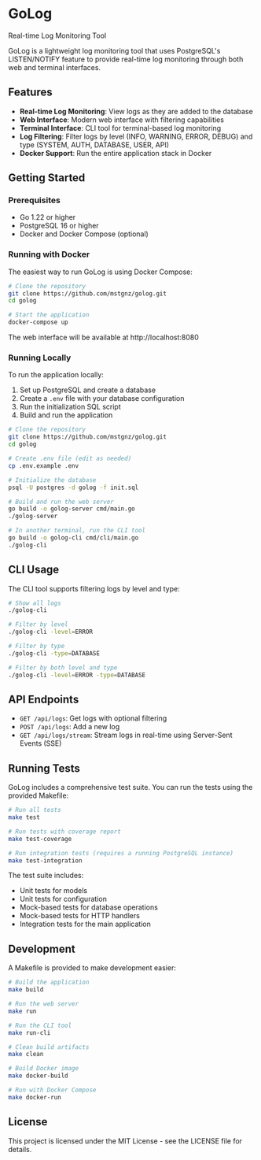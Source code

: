 # GoLog

Real-time Log Monitoring Tool

GoLog is a lightweight log monitoring tool that uses PostgreSQL's LISTEN/NOTIFY feature to provide real-time log monitoring through both web and terminal interfaces.

## Features

- **Real-time Log Monitoring**: View logs as they are added to the database
- **Web Interface**: Modern web interface with filtering capabilities
- **Terminal Interface**: CLI tool for terminal-based log monitoring
- **Log Filtering**: Filter logs by level (INFO, WARNING, ERROR, DEBUG) and type (SYSTEM, AUTH, DATABASE, USER, API)
- **Docker Support**: Run the entire application stack in Docker

## Getting Started

### Prerequisites

- Go 1.22 or higher
- PostgreSQL 16 or higher
- Docker and Docker Compose (optional)

### Running with Docker

The easiest way to run GoLog is using Docker Compose:

```bash
# Clone the repository
git clone https://github.com/mstgnz/golog.git
cd golog

# Start the application
docker-compose up
```

The web interface will be available at http://localhost:8080

### Running Locally

To run the application locally:

1. Set up PostgreSQL and create a database
2. Create a `.env` file with your database configuration
3. Run the initialization SQL script
4. Build and run the application

```bash
# Clone the repository
git clone https://github.com/mstgnz/golog.git
cd golog

# Create .env file (edit as needed)
cp .env.example .env

# Initialize the database
psql -U postgres -d golog -f init.sql

# Build and run the web server
go build -o golog-server cmd/main.go
./golog-server

# In another terminal, run the CLI tool
go build -o golog-cli cmd/cli/main.go
./golog-cli
```

## CLI Usage

The CLI tool supports filtering logs by level and type:

```bash
# Show all logs
./golog-cli

# Filter by level
./golog-cli -level=ERROR

# Filter by type
./golog-cli -type=DATABASE

# Filter by both level and type
./golog-cli -level=ERROR -type=DATABASE
```

## API Endpoints

- `GET /api/logs`: Get logs with optional filtering
- `POST /api/logs`: Add a new log
- `GET /api/logs/stream`: Stream logs in real-time using Server-Sent Events (SSE)

## Running Tests

GoLog includes a comprehensive test suite. You can run the tests using the provided Makefile:

```bash
# Run all tests
make test

# Run tests with coverage report
make test-coverage

# Run integration tests (requires a running PostgreSQL instance)
make test-integration
```

The test suite includes:

- Unit tests for models
- Unit tests for configuration
- Mock-based tests for database operations
- Mock-based tests for HTTP handlers
- Integration tests for the main application

## Development

A Makefile is provided to make development easier:

```bash
# Build the application
make build

# Run the web server
make run

# Run the CLI tool
make run-cli

# Clean build artifacts
make clean

# Build Docker image
make docker-build

# Run with Docker Compose
make docker-run
```

## License

This project is licensed under the MIT License - see the LICENSE file for details.
